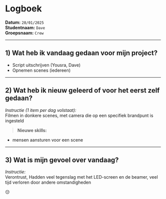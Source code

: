 # Logboek

**Datum:** `28/01/2025`  
**Studentnaam:** `Dave`  
**Groepsnaam:** `Crew`

---

## 1) Wat heb ik vandaag gedaan voor mijn project?

- Script uitschrijven (Yousra, Dave)
- Opnemen scenes (iedereen)


---
## 2) Wat heb ik nieuw geleerd of voor het eerst zelf gedaan?

*Instructie (1 item per dag volstaat):*  
Filmen in donkere scenes, met camera die op een specifiek brandpunt is ingesteld

> **Nieuwe skills:**  
- mensen aansturen voor een scene

---

## 3) Wat is mijn gevoel over vandaag?

*Instructie:*  
Verontrust, Hadden veel tegenslag met het LED-screen en de beamer, veel tijd verloren door andere omstandigheden

😔
